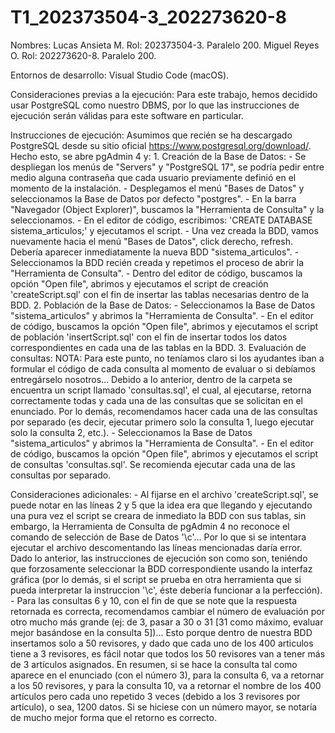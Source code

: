 # T1_202373504-3_202273620-8

Nombres:
    Lucas Ansieta M. Rol: 202373504-3. Paralelo 200.
    Miguel Reyes O. Rol: 202273620-8. Paralelo 200.

Entornos de desarrollo: Visual Studio Code (macOS).

Consideraciones previas a la ejecución:
    Para este trabajo, hemos decidido usar PostgreSQL como nuestro DBMS, por lo que las instrucciones de ejecución serán válidas para este software en particular.

Instrucciones de ejecución:
    Asumimos que recién se ha descargado PostgreSQL desde su sitio oficial https://www.postgresql.org/download/. Hecho esto, se abre pgAdmin 4 y:
    1. Creación de la Base de Datos:
        - Se despliegan los menús de "Servers" y "PostgreSQL 17", se podría pedir entre medio alguna contraseña que cada usuario previamente definió en el momento de la instalación.
        - Desplegamos el menú "Bases de Datos" y seleccionamos la Base de Datos por defecto "postgres".
        - En la barra "Navegador (Object Explorer)", buscamos la "Herramienta de Consulta" y la seleccionamos.
        - En el editor de código, escribimos: 'CREATE DATABASE sistema_articulos;' y ejecutamos el script.
        - Una vez creada la BDD, vamos nuevamente hacia el menú "Bases de Datos", click derecho, refresh. Debería aparecer inmediatamente la nueva BDD "sistema_articulos".
        - Seleccionamos la BDD recién creada y repetimos el proceso de abrir la "Herramienta de Consulta".
        - Dentro del editor de código, buscamos la opción "Open file", abrimos y ejecutamos el script de creación 'createScript.sql' con el fin de insertar las tablas necesarias dentro de la BDD.
    2. Población de la Base de Datos:
        - Seleccionamos la Base de Datos "sistema_articulos" y abrimos la "Herramienta de Consulta".
        - En el editor de código, buscamos la opción "Open file", abrimos y ejecutamos el script de población 'insertScript.sql' con el fin de insertar todos los datos correspondientes en cada una de las tablas en la BDD.
    3. Evaluación de consultas:
        NOTA: Para este punto, no teníamos claro si los ayudantes iban a formular el código de cada consulta al momento de evaluar o si debíamos entregárselo nosotros... Debido a lo anterior, dentro de la carpeta se encuentra un script llamado 'consultas.sql', el cual, al ejecutarse, retorna correctamente todas y cada una de las consultas que se solicitan en el enunciado. Por lo demás, recomendamos hacer cada una de las consultas por separado (es decir, ejecutar primero solo la consulta 1, luego ejecutar solo la consulta 2, etc.).
        - Seleccionamos la Base de Datos "sistema_articulos" y abrimos la "Herramienta de Consulta".
        - En el editor de código, buscamos la opción "Open file", abrimos y ejecutamos el script de consultas 'consultas.sql'. Se recomienda ejecutar cada una de las consultas por separado.

Consideraciones adicionales:
    - Al fijarse en el archivo 'createScript.sql', se puede notar en las líneas 2 y 5 que la idea era que llegando y ejecutando una pura vez el script se creara de inmediato la BDD con sus tablas, sin embargo, la Herramienta de Consulta de pgAdmin 4 no reconoce el comando de selección de Base de Datos '\c'... Por lo que si se intentara ejecutar el archivo descomentando las líneas mencionadas daría error. Dado lo anterior, las instrucciones de ejecución son como son, teniéndo que forzosamente seleccionar la BDD correspondiente usando la interfaz gráfica (por lo demás, si el script se prueba en otra herramienta que si pueda interpretar la instruccion '\c', éste debería funcionar a la perfección).
    - Para las consultas 6 y 10, con el fin de que se note que la respuesta retornada es correcta, recomendamos cambiar el número de evaluación por otro mucho más grande (ej: de 3, pasar a 30 o 31 [31 como máximo, evaluar mejor basándose en la consulta 5])... Esto porque dentro de nuestra BDD insertamos solo a 50 revisores, y dado que cada uno de los 400 articulos tiene a 3 revisores, es fácil notar que todos los 50 revisores van a tener más de 3 artículos asignados. En resumen, si se hace la consulta tal como aparece en el enunciado (con el número 3), para la consulta 6, va a retornar a los 50 revisores, y para la consulta 10, va a retornar el nombre de los 400 artículos pero cada uno repetido 3 veces (debido a los 3 revisores por artículo), o sea, 1200 datos. Si se hiciese con un número mayor, se notaría de mucho mejor forma que el retorno es correcto.